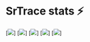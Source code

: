 # SrTrace stats ⚡

[![](http://github-profile-summary-cards.vercel.app/api/cards/profile-details?username=SrTrace&theme=react)]
[![](http://github-profile-summary-cards.vercel.app/api/cards/repos-per-language?username=SrTrace&theme=react)]
[![](http://github-profile-summary-cards.vercel.app/api/cards/most-commit-language?username=SrTrace&theme=react)]
[![](http://github-profile-summary-cards.vercel.app/api/cards/stats?username=SrTrace&theme=react)]
[![](http://github-profile-summary-cards.vercel.app/api/cards/productive-time?username=SrTrace&theme=react&utcOffset=8)]

<!--
**SrTrace/SrTrace** is a ✨ _special_ ✨ repository because its `README.md` (this file) appears on your GitHub profile.

Here are some ideas to get you started:

- 🔭 I’m currently working on ...
- 🌱 I’m currently learning ...
- 👯 I’m looking to collaborate on ...
- 🤔 I’m looking for help with ...
- 💬 Ask me about ...
- 📫 How to reach me: ...
- 😄 Pronouns: ...
- ⚡ Fun fact: ...
-->
